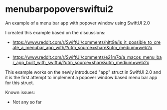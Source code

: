 # menubarpopoverswiftui2
An example of a menu bar app with popover window using SwiftUI 2.0

I created this example based on the discussions:

* https://www.reddit.com/r/SwiftUI/comments/hltt9a/is_it_possible_to_create_a_menubar_app_with/?utm_source=share&utm_medium=web2x

* https://www.reddit.com/r/SwiftUI/comments/e21m7q/a_macos_menu_bar_app_built_with_swiftui/?utm_source=share&utm_medium=web2x

This example works on the newly introduced "app" struct in SwiftUI 2.0 and it is the first attempt to implement a popover window based menu bar app for this struct.

Known issues:
* Not any so far

